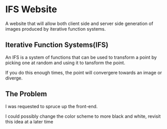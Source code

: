 # IFS Website
A website that will allow both client side and server side generation of images produced by iterative function systems.

## Iterative Function Systems(IFS)
An IFS is a system of functions that can be used to transform a point by picking one at random and using it to tansform the point. 

If you do this enough times, the point will convergere towards an image or diverge.

## The Problem
I was requested to spruce up the front-end.

I could possibly change the color scheme to more black and white, revisit this idea at a later time
